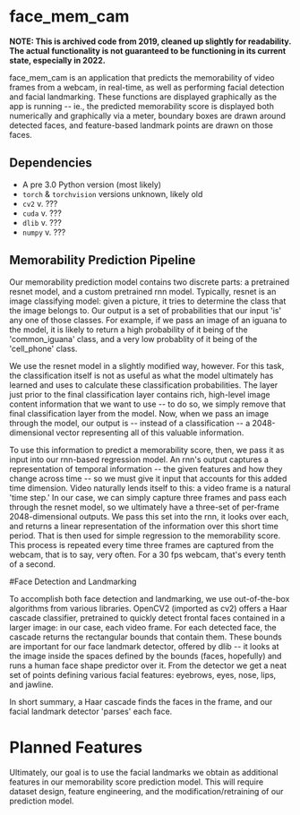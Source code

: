 # face_mem_cam

<b>NOTE: This is archived code from 2019, cleaned up slightly for readability. The actual functionality is not guaranteed to be functioning in its current state, especially in 2022.</b>

face_mem_cam is an application that predicts the memorability of video frames from a webcam, in real-time,
as well as performing facial detection and facial landmarking. These functions are displayed graphically as 
the app is running -- ie., the predicted memorability score is displayed both numerically and graphically via a meter,
boundary boxes are drawn around detected faces, and feature-based landmark points are drawn on those faces.

## Dependencies
* A pre 3.0 Python version (most likely)
* `torch` & `torchvision` versions unknown, likely old
* `cv2` v. ???
* `cuda` v. ???
* `dlib` v. ???
* `numpy` v. ???


## Memorability Prediction Pipeline

Our memorability prediction model contains two discrete parts: a pretrained resnet model, and a custom pretrained rnn model. Typically, resnet is
an image classifying model: given a picture, it tries to determine the class that the image belongs to. Our output is a set of probabilities
that our input 'is' any one of those classes. For example, if we pass an image of an iguana to the model, it is likely to return a high
probability of it being of the 'common_iguana' class, and a very low probablity of it being of the 'cell_phone' class.

We use the resnet model in a slightly modified way, however. For this task, the classification itself is not as useful as what the model ultimately
has learned and uses to calculate these classification probabilities. The layer just prior to the final classification layer contains rich, high-level
image content information that we want to use -- to do so, we simply remove that final classification layer from the model. Now, when we pass an image through the
model, our output is -- instead of a classification -- a 2048-dimensional vector representing all of this valuable information.

To use this information to predict a memorability score, then, we pass it as input into our rnn-based regression model. An rnn's output captures a representation of 
temporal information -- the given features and how they change across time -- so we must give it input that accounts for this added time dimension. Video naturally
lends itself to this: a video frame is a natural 'time step.' In our case, we can simply capture three frames and pass each through the resnet model, so we ultimately have a three-set
of per-frame 2048-dimensional outputs. We pass this set into the rnn, it looks over each, and returns a linear representation of the information over this short time period. That is then
used for simple regression to the memorability score. This process is repeated every time three frames are captured from the webcam, that is to say, very often. For a 30 fps webcam, that's
every tenth of a second.

#Face Detection and Landmarking

To accomplish both face detection and landmarking, we use out-of-the-box algorithms from various libraries. OpenCV2 (imported as cv2) offers a Haar cascade
classifier, pretrained to quickly detect frontal faces contained in a larger image: in our case, each video frame. For each detected face, the cascade
returns the rectangular bounds that contain them. These bounds are important for our face landmark detector, offered by dlib -- it looks at the
image inside the spaces defined by the bounds (faces, hopefully) and runs a human face shape predictor over it. From the detector we get a neat set of
points defining various facial features: eyebrows, eyes, nose, lips, and jawline.

In short summary, a Haar cascade finds the faces in the frame, and our facial landmark detector 'parses' each face.

# Planned Features

Ultimately, our goal is to use the facial landmarks we obtain as additional features in our memorability score prediction model. This will require dataset
design, feature engineering, and the modification/retraining of our prediction model.
